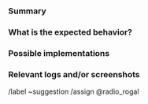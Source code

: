 <!---
Please read this!

Before opening a new issue, make sure to search for keywords in the issues
filtered by the "enhancement" and "suggestion" labels:

- https://gitlab.com/radio_rogal/ijhttp-maven-plugin/-/issues/?label_name%5B%5D=enhancement
- https://gitlab.com/radio_rogal/ijhttp-maven-plugin/-/issues/?label_name%5B%5D=suggestion

and verify the issue you're about to submit isn't a duplicate.
--->

### Summary

<!-- A clear and concise description of what the feature is. -->

### What is the expected behavior?

<!-- Describe what you should see. -->

### Possible implementations

<!-- If you can, link to the line of code that might be responsible for the feature. -->

### Relevant logs and/or screenshots

<!-- Paste any relevant logs - please use code blocks (```) to format console output, logs, and code
 as it's tough to read otherwise. -->

/label ~suggestion
/assign @radio_rogal
